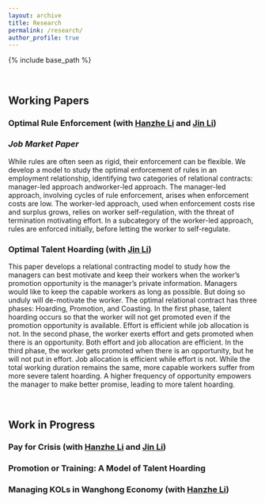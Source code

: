 ```yaml
---
layout: archive
title: Research
permalink: /research/
author_profile: true
---
```


{% include base_path %}

<br>

## Working Papers

### Optimal Rule Enforcement (with [Hanzhe Li](https://sites.google.com/view/hanzheli) and [Jin Li](http://www.jin-li.org/))
### *Job Market Paper*
While rules are often seen as rigid, their enforcement can be flexible. We develop a model to study the optimal enforcement of rules in an employment relationship, identifying two categories of relational contracts: manager-led approach andworker-led approach. The manager-led approach, involving cycles of rule enforcement, arises when enforcement costs are low. The worker-led approach, used when enforcement costs rise and surplus grows, relies on worker self-regulation, with the threat of termination motivating effort. In a subcategory of the worker-led approach, rules are enforced initially, before letting the worker to self-regulate.

### Optimal Talent Hoarding (with [Jin Li](http://www.jin-li.org/))
This paper develops a relational contracting model to study how the managers can best motivate and keep their workers when the worker’s promotion opportunity is the manager’s private information. Managers would like to keep the capable workers as long as possible. But doing so unduly will de-motivate the worker. The optimal relational contract has three phases: Hoarding, Promotion, and Coasting. In the first phase, talent hoarding occurs so that the worker will not get promoted even if the promotion opportunity is available. Effort is efficient while job allocation is not. In the second phase, the worker exerts effort and gets promoted when there is an opportunity. Both effort and job allocation are efficient. In the third phase, the worker gets promoted when there is an opportunity, but he will not put in effort. Job allocation is efficient while effort is not. While the total working duration remains the same, more capable workers suffer from more severe talent hoarding. A higher frequency of opportunity empowers the manager to make better promise, leading to more talent hoarding.

<br>

## Work in Progress
### Pay for Crisis (with [Hanzhe Li](https://sites.google.com/view/hanzheli) and [Jin Li](http://www.jin-li.org/))
### Promotion or Training: A Model of Talent Hoarding
### Managing KOLs in Wanghong Economy (with [Hanzhe Li](https://sites.google.com/view/hanzheli))
